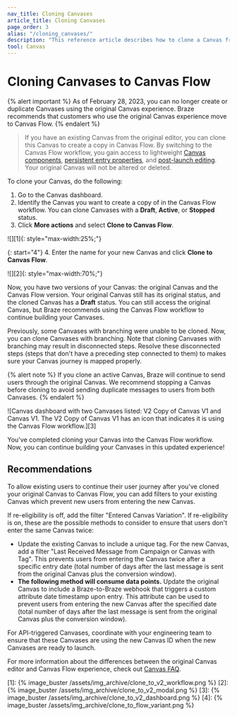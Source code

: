 ```yaml
---
nav_title: Cloning Canvases
article_title: Cloning Canvases
page_order: 3
alias: "/cloning_canvases/"
description: "This reference article describes how to clone a Canvas from the original Canvas editor into the Canvas Flow workflow."
tool: Canvas
---
```


# Cloning Canvases to Canvas Flow

{% alert important %}
As of February 28, 2023, you can no longer create or duplicate Canvases using the original Canvas experience. Braze recommends that customers who use the original Canvas experience move to Canvas Flow.
{% endalert %}

> If you have an existing Canvas from the original editor, you can clone this Canvas to create a copy in Canvas Flow. By switching to the Canvas Flow workflow, you gain access to lightweight [Canvas components]({{site.baseurl}}/user_guide/engagement_tools/canvas/canvas_components), [persistent entry properties]({{site.baseurl}}/user_guide/engagement_tools/canvas/create_a_canvas/canvas_persistent_entry_properties/), and [post-launch editing]({{site.baseurl}}/post-launch_edits). Your original Canvas will not be altered or deleted.

To clone your Canvas, do the following:

1. Go to the Canvas dashboard. 
2. Identify the Canvas you want to create a copy of in the Canvas Flow workflow. You can clone Canvases with a **Draft**, **Active**, or **Stopped** status. 
3. Click <i class="fas fa-ellipsis-vertical"></i> **More actions** and select **Clone to Canvas Flow**.

![][1]{: style="max-width:25%;"}

{: start="4"}
4. Enter the name for your new Canvas and click **Clone to Canvas Flow**. 

![][2]{: style="max-width:70%;"}

Now, you have two versions of your Canvas: the original Canvas and the Canvas Flow version. Your original Canvas still has its original status, and the cloned Canvas has a **Draft** status. You can still access the original Canvas, but Braze recommends using the Canvas Flow workflow to continue building your Canvases.

Previously, some Canvases with branching were unable to be cloned. Now, you can clone Canvases with branching. Note that cloning Canvases with branching may result in disconnected steps. Resolve these disconnected steps (steps that don't have a preceding step connected to them) to makes sure your Canvas journey is mapped properly.

{% alert note %}
If you clone an active Canvas, Braze will continue to send users through the original Canvas. We recommend stopping a Canvas before cloning to avoid sending duplicate messages to users from both Canvases.
{% endalert %}

![Canvas dashboard with two Canvases listed: V2 Copy of Canvas V1 and Canvas V1. The V2 Copy of Canvas V1 has an icon that indicates it is using the Canvas Flow workflow.][3]

You've completed cloning your Canvas into the Canvas Flow workflow. Now, you can continue building your Canvases in this updated experience!

## Recommendations

To allow existing users to continue their user journey after you've cloned your original Canvas to Canvas Flow, you can add filters to your existing Canvas which prevent new users from entering the new Canvas.

If re-eligibility is off, add the filter "Entered Canvas Variation". If re-eligibility is on, these are the possible methods to consider to ensure that users don't enter the same Canvas twice:
- Update the existing Canvas to include a unique tag. For the new Canvas, add a filter "Last Received Message from Campaign or Canvas with Tag". This prevents users from entering the Canvas twice after a specific entry date (total number of days after the last message is sent from the original Canvas plus the conversion window). 
- **The following method will consume data points.** Update the original Canvas to include a Braze-to-Braze webhook that triggers a custom attribute date timestamp upon entry. This attribute can be used to prevent users from entering the new Canvas after the specified date (total number of days after the last message is sent from the original Canvas plus the conversion window).

For API-triggered Canvases, coordinate with your engineering team to ensure that these Canvases are using the new Canvas ID when the new Canvases are ready to launch.

For more information about the differences between the original Canvas editor and Canvas Flow experience, check out [Canvas FAQ]({{site.baseurl}}/user_guide/engagement_tools/canvas/faqs/#what-are-the-main-differences-between-canvas-flow-and-the-original-canvas-editor).


[1]: {% image_buster /assets/img_archive/clone_to_v2_workflow.png %}
[2]: {% image_buster /assets/img_archive/clone_to_v2_modal.png %}
[3]: {% image_buster /assets/img_archive/clone_to_v2_dashboard.png %}
[4]: {% image_buster /assets/img_archive/clone_to_flow_variant.png %}
